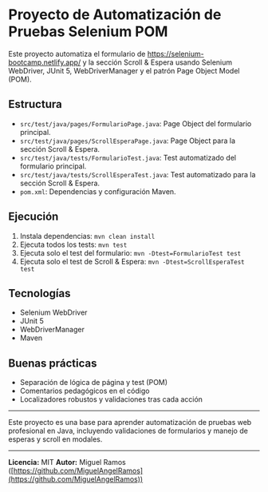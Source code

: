 # Proyecto de Automatización de Pruebas Selenium POM

Este proyecto automatiza el formulario de https://selenium-bootcamp.netlify.app/ y la sección Scroll & Espera usando Selenium WebDriver, JUnit 5, WebDriverManager y el patrón Page Object Model (POM).

## Estructura
- `src/test/java/pages/FormularioPage.java`: Page Object del formulario principal.
- `src/test/java/pages/ScrollEsperaPage.java`: Page Object para la sección Scroll & Espera.
- `src/test/java/tests/FormularioTest.java`: Test automatizado del formulario principal.
- `src/test/java/tests/ScrollEsperaTest.java`: Test automatizado para la sección Scroll & Espera.
- `pom.xml`: Dependencias y configuración Maven.

## Ejecución
1. Instala dependencias: `mvn clean install`
2. Ejecuta todos los tests: `mvn test`
3. Ejecuta solo el test del formulario: `mvn -Dtest=FormularioTest test`
4. Ejecuta solo el test de Scroll & Espera: `mvn -Dtest=ScrollEsperaTest test`

## Tecnologías
- Selenium WebDriver
- JUnit 5
- WebDriverManager
- Maven

## Buenas prácticas
- Separación de lógica de página y test (POM)
- Comentarios pedagógicos en el código
- Localizadores robustos y validaciones tras cada acción

---

Este proyecto es una base para aprender automatización de pruebas web profesional en Java, incluyendo validaciones de formularios y manejo de esperas y scroll en modales.

---

**Licencia:** MIT
**Autor:** Miguel Ramos ([https://github.com/MiguelAngelRamos](https://github.com/MiguelAngelRamos))
